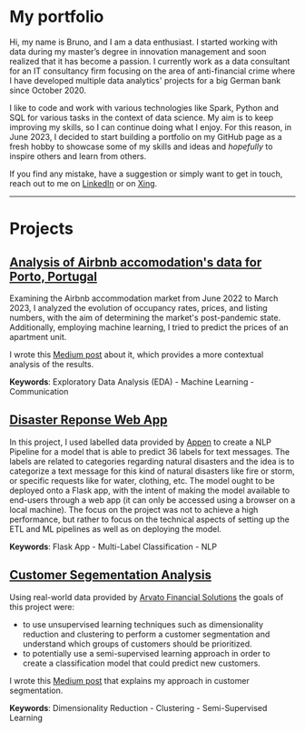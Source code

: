 # My portfolio
Hi, my name is Bruno, and I am a data enthusiast. I started working with data during my master’s degree in innovation management and soon realized that it has become a passion. I currently work as a data consultant for an IT consultancy firm focusing on the area of anti-financial crime where I have developed multiple data analytics' projects for a big German bank since October 2020.

I like to code and work with various technologies like Spark, Python and SQL for various tasks in the context of data science. My aim is to keep improving my skills, so I can continue doing what I enjoy. For this reason, in June 2023, I decided to start building a portfolio on my GitHub page as a fresh hobby to showcase some of my skills and ideas and _hopefully_ to inspire others and learn from others.

If you find any mistake, have a suggestion or simply want to get in touch, reach out to me on [LinkedIn](https://www.linkedin.com/in/b-fernandes/) or on [Xing](xing.to/brunofernandes).

---

# Projects
## [Analysis of Airbnb accomodation's data for Porto, Portugal](https://github.com/bruno-f7s/portfolio/tree/main/airbnb-porto-2023)
Examining the Airbnb accommodation market from June 2022 to March 2023, I analyzed the evolution of occupancy rates, prices, and listing numbers, with the aim of determining the market's post-pandemic state. Additionally, employing machine learning, I tried to predict the prices of an apartment unit.

I wrote this [Medium post](https://medium.com/@brunoipfernandes/post-pandemic-outlook-airbnb-accomodations-in-porto-portugal-58f27207a718) about it, which provides a more contextual analysis of the results.

__Keywords__: Exploratory Data Analysis (EDA) - Machine Learning - Communication

## [Disaster Reponse Web App](https://github.com/bruno-f7s/portfolio/tree/main/disaster-response)
In this project, I used labelled data provided by [Appen](https://appen.com/) to create a NLP Pipeline for a model that is able to predict 36 labels for text messages. The labels are related to categories regarding natural disasters and the idea is to categorize a text message for this kind of natural disasters like fire or storm, or specific requests like for water, clothing, etc. The model ought to be deployed onto a Flask app, with the intent of making the model available to end-users through a web app (it can only be accessed using a browser on a local machine). 
The focus on the project was not to achieve a high performance, but rather to focus on the technical aspects of setting up the ETL and ML pipelines as well as on deploying the model.

__Keywords__: Flask App - Multi-Label Classification - NLP


## [Customer Segementation Analysis](https://github.com/bruno-f7s/portfolio/tree/main/arvarto-customer-segmentation)
Using real-world data provided by [Arvato Financial Solutions](https://finance.arvato.com/) the goals of this project were:
- to use unsupervised learning techniques such as dimensionality reduction and clustering to perform a customer segmentation and understand which groups of customers should be prioritized.
- to potentially use a semi-supervised learning approach in order to create a classification model that could predict new customers.

I wrote this [Medium post](https://medium.com/@brunoipfernandes/how-to-perform-data-driven-customer-segmentation-9becb18dc528) that explains my approach in customer segmentation.

__Keywords__: Dimensionality Reduction - Clustering - Semi-Supervised Learning
